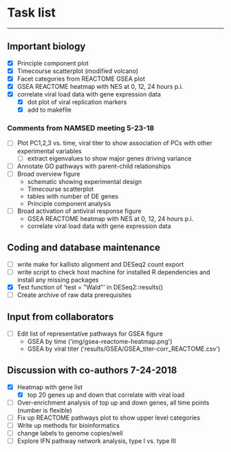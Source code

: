 # Task list
--------------------------------------------------------------------------------
## Important biology
- [X] Principle component plot
- [X] Timecourse scatterplot (modified volcano)
- [X] Facet categories from REACTOME GSEA plot
- [X] GSEA REACTOME heatmap with NES at 0, 12, 24 hours p.i.
- [X] correlate viral load data with gene expression data
   - [X] dot plot of viral replication markers
   - [X] add to makefile 

### Comments from NAMSED meeting 5-23-18
- [ ] Plot PC1,2,3 vs. time, viral titer to show association of PCs with other experimental variables
  - [ ] extract eigenvalues to show major genes driving variance
- [ ] Annotate GO pathways with parent-child relationships
- [ ] Broad overview figure
  - schematic showing experimental design
  - Timecourse scatterplot
  - tables with number of DE genes
  - Principle component analysis
- [ ] Broad activation of antiviral response figure
  - GSEA REACTOME heatmap with NES at 0, 12, 24 hours p.i.
  - correlate viral load data with gene expression data

## Coding and database maintenance
- [ ] write make for kallisto alignment and DESeq2 count export
- [ ] write script to check host machine for installed R dependencies and install any missing packages
- [X] Test function of 'test = "Wald"' in DESeq2::results()
- [ ] Create archive of raw data prerequisites

## Input from collaborators
- [ ] Edit list of representative pathways for GSEA figure
  - GSEA by time ('img/gsea-reactome-heatmap.png')
  - GSEA by viral titer ('results/GSEA/GSEA_titer-corr_REACTOME.csv')

## Discussion with co-authors 7-24-2018
- [X] Heatmap with gene list
  - [X] top 20 genes up and down that correlate with viral load
- [ ] Over-enrichment analysis of top up and down genes, all time points (number is flexible)
- [ ] Fix up REACTOME pathways plot to show upper level categories
- [ ] Write up methods for bioinformatics 
- [ ] change labels to genome copies/well
- [ ] Explore IFN pathway network analysis, type I vs. type III
